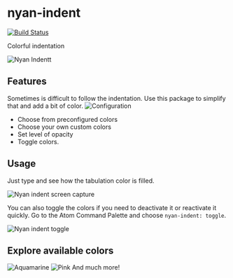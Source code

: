 # nyan-indent
[![Build Status](https://travis-ci.org/victorhqc/nyan-indent.svg?branch=master)](https://travis-ci.org/victorhqc/nyan-indent)

Colorful indentation

![Nyan Indentt](https://i.imgur.com/kTsHQrE.png)

## Features
Sometimes is difficult to follow the indentation. Use this package to simplify that and add a bit of color.
![Configuration](https://i.imgur.com/4ZwqTc2.png)


- Choose from preconfigured colors
- Choose your own custom colors
- Set level of opacity
- Toggle colors.

## Usage
Just type and see how the tabulation color is filled.

![Nyan indent screen capture](https://i.imgur.com/mr2SlqH.gif)

You can also toggle the colors if you need to deactivate it or reactivate it quickly.
Go to the Atom Command Palette and choose `nyan-indent: toggle`.

![Nyan indent toggle](https://i.imgur.com/YKDlgXG.gif)

## Explore available colors

![Aquamarine](https://i.imgur.com/CIox3zQ.png)
![Pink](https://i.imgur.com/PwHYv5i.png)
And much more!
